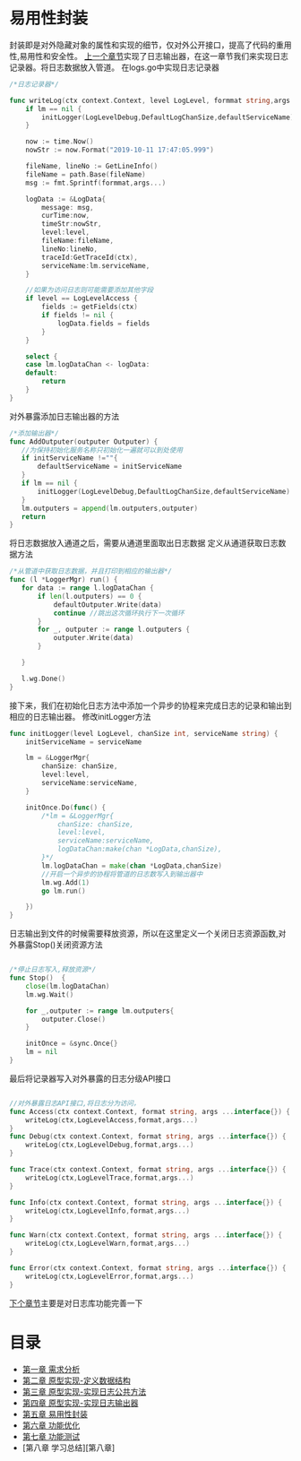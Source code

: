 # 易用性封装

封装即是对外隐藏对象的属性和实现的细节，仅对外公开接口，提高了代码的重用性,易用性和安全性。
[上一个章节][第四章]实现了日志输出器，在这一章节我们来实现日志记录器。将日志数据放入管道。
在logs.go中实现日志记录器

```go
/*日志记录器*/

func writeLog(ctx context.Context, level LogLevel, formmat string,args ...interface{}) {
	if lm == nil {
		initLogger(LogLevelDebug,DefaultLogChanSize,defaultServiceName)
	}

	now := time.Now()
	nowStr := now.Format("2019-10-11 17:47:05.999")

	fileName, lineNo := GetLineInfo()
	fileName = path.Base(fileName)
	msg := fmt.Sprintf(formmat,args...)

	logData := &LogData{
		message: msg,
		curTime:now,
		timeStr:nowStr,
		level:level,
		fileName:fileName,
		lineNo:lineNo,
		traceId:GetTraceId(ctx),
		serviceName:lm.serviceName,
	}

	//如果为访问日志则可能需要添加其他字段
	if level == LogLevelAccess {
		fields := getFields(ctx)
		if fields != nil {
			logData.fields = fields
		}
	}

	select {
	case lm.logDataChan <- logData:
	default:
		return
	}
}

```

 对外暴露添加日志输出器的方法
 ```go
/*添加输出器*/
func AddOutputer(outputer Outputer) {
	//为保持初始化服务名称只初始化一遍就可以到处使用
	if initServiceName !=""{
		defaultServiceName = initServiceName
	}
	if lm == nil {
		initLogger(LogLevelDebug,DefaultLogChanSize,defaultServiceName)
	}
	lm.outputers = append(lm.outputers,outputer)
	return
}
```
 
 将日志数据放入通道之后，需要从通道里面取出日志数据
 定义从通道获取日志数据方法
 
 ```go
/*从管道中获取日志数据，并且打印到相应的输出器*/
func (l *LoggerMgr) run() {
	for data := range l.logDataChan {
		if len(l.outputers) == 0 {
			defaultOutputer.Write(data)
			continue //跳出这次循环执行下一次循环
		}
		for _, outputer := range l.outputers {
			outputer.Write(data)
		}

	}

	l.wg.Done()
}
```
接下来，我们在初始化日志方法中添加一个异步的协程来完成日志的记录和输出到相应的日志输出器。
修改initLogger方法

```go
func initLogger(level LogLevel, chanSize int, serviceName string) {
	initServiceName = serviceName

	lm = &LoggerMgr{
		chanSize: chanSize,
		level:level,
		serviceName:serviceName,
	}

	initOnce.Do(func() {
		/*lm = &LoggerMgr{
			chanSize: chanSize,
			level:level,
			serviceName:serviceName,
			logDataChan:make(chan *LogData,chanSize),
		}*/
		lm.logDataChan = make(chan *LogData,chanSize)
		//开启一个异步的协程将管道的日志数写入到输出器中
		lm.wg.Add(1)
		go lm.run()

	})
}
```
日志输出到文件的时候需要释放资源，所以在这里定义一个关闭日志资源函数,对外暴露Stop()关闭资源方法

```go

/*停止日志写入,释放资源*/
func Stop()  {
	close(lm.logDataChan)
	lm.wg.Wait()

	for _,outputer := range lm.outputers{
		outputer.Close()
	}

	initOnce = &sync.Once{}
	lm = nil
}

```

最后将记录器写入对外暴露的日志分级API接口

```go

//对外暴露日志API接口,将日志分为访问，
func Access(ctx context.Context, format string, args ...interface{}) {
	writeLog(ctx,LogLevelAccess,format,args...)
}
func Debug(ctx context.Context, format string, args ...interface{}) {
	writeLog(ctx,LogLevelDebug,format,args...)
}

func Trace(ctx context.Context, format string, args ...interface{}) {
	writeLog(ctx,LogLevelTrace,format,args...)
}

func Info(ctx context.Context, format string, args ...interface{}) {
	writeLog(ctx,LogLevelInfo,format,args...)
}

func Warn(ctx context.Context, format string, args ...interface{}) {
	writeLog(ctx,LogLevelWarn,format,args...)
}

func Error(ctx context.Context, format string, args ...interface{}) {
	writeLog(ctx,LogLevelError,format,args...)
}

```

[下个章节][第六章]主要是对日志库功能完善一下

 # 目录
 
 - [第一章 需求分析][第一章]
 - [第二章 原型实现-定义数据结构][第二章]
 - [第三章 原型实现-实现日志公共方法][第三章]
 - [第四章 原型实现-实现日志输出器][第四章]
 - [第五章 易用性封装][第五章]
 - [第六章 功能优化][第六章]
 - [第七章 功能测试][第七章]
 - [第八章 学习总结][第八章]
 
 [第一章]: ../part1
 [第二章]: ../part2
 [第三章]: ../part3
 [第四章]: ../part4
 [第五章]: ../part5
 [第六章]: ../part6
 [第七章]: ../part7